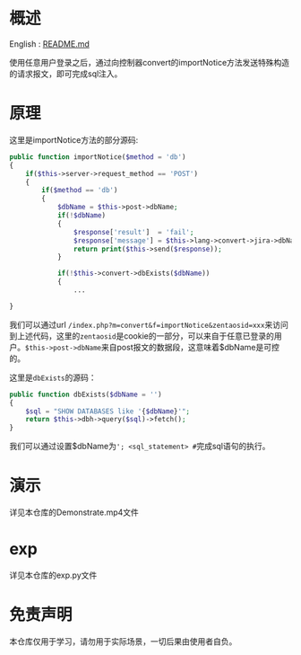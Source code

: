 # 概述

English : [README.md](./README.md)

使用任意用户登录之后，通过向控制器convert的importNotice方法发送特殊构造的请求报文，即可完成sql注入。

# 原理

这里是importNotice方法的部分源码:

```php
public function importNotice($method = 'db')
{
    if($this->server->request_method == 'POST')
    {
        if($method == 'db')
        {
            $dbName = $this->post->dbName;
            if(!$dbName)
            {
                $response['result']  = 'fail';
                $response['message'] = $this->lang->convert->jira->dbNameEmpty;
                return print($this->send($response));
            }

            if(!$this->convert->dbExists($dbName))
            {
                ...

}
```

我们可以通过url `/index.php?m=convert&f=importNotice&zentaosid=xxx`来访问到上述代码，这里的`zentaosid`是cookie的一部分，可以来自于任意已登录的用户。`$this->post->dbName`来自post报文的数据段，这意味着$dbName是可控的。

这里是`dbExists`的源码：

```php
public function dbExists($dbName = '')
{
    $sql = "SHOW DATABASES like '{$dbName}'";
    return $this->dbh->query($sql)->fetch();
}
```

我们可以通过设置$dbName为`'; <sql_statement> #`完成sql语句的执行。

# 演示

详见本仓库的Demonstrate.mp4文件

# exp

详见本仓库的exp.py文件

# 免责声明

本仓库仅用于学习，请勿用于实际场景，一切后果由使用者自负。
